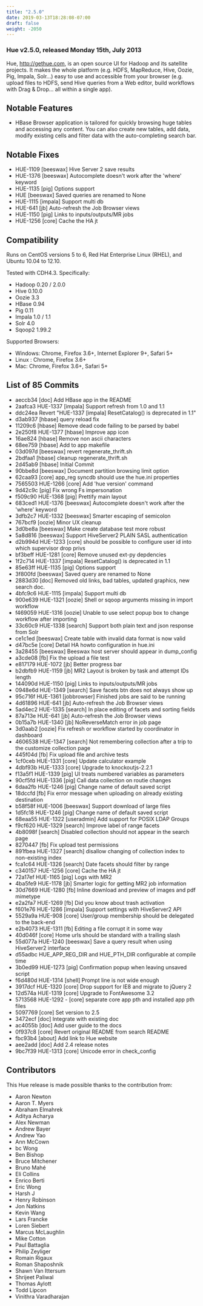 ```yaml
---
title: "2.5.0"
date: 2019-03-13T18:28:08-07:00
draft: false
weight: -2050
---
```


### Hue v2.5.0, released Monday 15th, July 2013

Hue, http://gethue.com, is an open source UI for Hadoop and its satellite projects.
It makes the whole platform (e.g. HDFS, MapReduce, Hive,  Oozie, Pig, Impala, Solr...) easy to use and
accessible from your  browser (e.g. upload files to HDFS, send Hive queries from a Web editor,
build workflows with Drag & Drop... all within a single app).


Notable Features
----------------

- HBase Browser application is tailored for quickly browsing huge tables and accessing any content.
  You can also create new tables, add data, modify existing cells and filter data with the auto-completing search bar.


Notable Fixes
-------------

- HUE-1109 [beeswax] Hive Server 2 save results
- HUE-1376 [beeswax] Autocomplete doesn't work after the 'where' keyword
- HUE-1135 [pig] Options support
- HUE [beeswax] Saved queries are renamed to None
- HUE-1115 [impala] Support multi db
- HUE-641 [jb] Auto-refresh the Job Browser views
- HUE-1150 [pig] Links to inputs/outputs/MR jobs
- HUE-1256 [core] Cache the HA jt


Compatibility
-------------

Runs on CentOS versions 5 to 6, Red Hat Enterprise Linux (RHEL), and Ubuntu 10.04 to 12.10.

Tested with CDH4.3. Specifically:

- Hadoop 0.20 / 2.0.0
- Hive 0.10.0
- Oozie 3.3
- HBase 0.94
- Pig 0.11
- Impala 1.0 / 1.1
- Solr 4.0
- Sqoop2 1.99.2

Supported Browsers:

* Windows: Chrome, Firefox 3.6+, Internet Explorer 9+, Safari 5+
* Linux : Chrome, Firefox 3.6+
* Mac: Chrome, Firefox 3.6+, Safari 5+


List of 85 Commits
-------------------

 * aeccb34 [doc] Add HBase app in the README
 * 2aafca3 HUE-1337 [impala] Support refresh from 1.0 and 1.1
 * ddc24ea Revert "HUE-1337 [impala] ResetCatalog() is deprecated in 1.1"
 * d3ab937 [hbase] query reload fix
 * 11209c6 [hbase] Remove dead code failing to be parsed by babel
 * 2e250f8 HUE-1377 [hbase] Improve app icon
 * 16ae824 [hbase] Remove non ascii characters
 * 68ee759 [hbase] Add to app makefile
 * 03d097d [beeswax] revert regenerate_thrift.sh
 * 2bdfaa1 [hbase] cleanup regenerate_thrift.sh
 * 2d45ab9 [hbase] Initial Commit
 * 90bbe8d [beeswax] Document partition browsing limit option
 * 62caa93 [core] app_reg syncdb should use the hue.ini properties
 * 7565503 HUE-1266 [core] Add 'hue version' command
 * 9d42c9c [pig] Fix wrong Fs impersonation
 * f509c90 HUE-1368 [pig] Prettify main layout
 * 683ced1 HUE-1376 [beeswax] Autocomplete doesn't work after the 'where' keyword
 * 3dfb2c7 HUE-1332 [beeswax] Smarter escaping of semicolon
 * 767bcf9 [oozie] Minor UX cleanup
 * 3d0be8a [beeswax] Make create database test more robust
 * 5a8d816 [beeswax] Support HiveServer2 PLAIN SASL authentication
 * d2b994d HUE-1233 [core] should be possible to configure user id into which supervisor drop privs
 * bf3beff HUE-1281 [core] Remove unused ext-py depdencies
 * 1f2c714 HUE-1337 [impala] ResetCatalog() is deprecated in 1.1
 * 85e63ff HUE-1135 [pig] Options support
 * 3f800fd [beeswax] Saved query are renamed to None
 * 2883d30 [doc] Removed old links, bad tables, updated graphics, new search doc.
 * 4bfc9c6 HUE-1115 [impala] Support multi db
 * 900e639 HUE-1321 [oozie] Shell or sqoop arguments missing in import workflow
 * f469059 HUE-1316 [oozie] Unable to use select popup box to change workflow after importing
 * 33c60c9 HUE-1338 [search] Support both plain text and json response from Solr
 * ce1c1ed [beeswax] Create table with invalid data format is now valid
 * d47bc5e [core] Detail HA howto configuration in hue.ini
 * 3a28455 [beeswax] Beeswax host server should appear in dump_config
 * a3cde08 [fb] Fix the upload a file test
 * e817179 HUE-1072 [jb] Better progress bar
 * b2dbfb9 HUE-1159 [jb] MR2 Layout is broken by task and attempt IDs length
 * 144090d HUE-1150 [pig] Links to inputs/outputs/MR jobs
 * 0948e6d HUE-1349 [search] Save facets btn does not always show up
 * 95c716f HUE-1361 [jobbrowser] Finished jobs are said to be running
 * 4d61896 HUE-641 [jb] Auto-refresh the Job Browser views
 * 5ad4ec2 HUE-1335 [search] In place editing of facets and sorting fields
 * 87a713e HUE-641 [jb] Auto-refresh the Job Browser views
 * 0b15a7b HUE-1340 [jb] NoReverseMatch error in job page
 * 3d0aab2 [oozie] Fix refresh or workflow started by coordinator in dashboard
 * 4606538 HUE-1347 [search] Not remembering collection after a trip to the customize collection page
 * 445f04d [fb] Fix upload file and archive tests
 * 1cf0ceb HUE-1331 [core] Update calculator example
 * 4dbf93b HUE-1333 [core] Upgrade to knockoutjs-2.2.1
 * f13a5f1 HUE-1339 [pig] UI treats numbered variables as parameters
 * 90cf5fd HUE-1336 [pig] Call data collection on routie changes
 * 6daa2fb HUE-1246 [pig] Change name of default saved script
 * 18dccfd [fb] Fix error message when uploading on already existing destination
 * b58f58f HUE-1006 [beeswax] Support download of large files
 * 1d5fc18 HUE-1246 [pig] Change name of default saved script
 * 68eaa55 HUE-1322 [useradmin] Add support for POSIX LDAP Groups
 * f9cf620 HUE-1329 [search] Improve label of range facets
 * 4b8098f [search] Disabled collection should not appear in the search page
 * 8270447 [fb] Fix upload test permissions
 * 891fbea HUE-1327 [search] disallow changing of collection index to non-existing index
 * fca1c64 HUE-1326 [search] Date facets should filter by range
 * c340157 HUE-1256 [core] Cache the HA jt
 * 72a17ef HUE-1165 [pig] Logs with MR2
 * 4ba5fe9 HUE-1178 [jb] Smarter logic for getting MR2 job information
 * 30d7669 HUE-1280 [fb] Inline download and preview of images and pdf mimetype
 * e2a2fa7 HUE-1269 [fb] Did you know about trash activation
 * f601e76 HUE-1286 [impala] Support settings with HiveServer2 API
 * 5529a9a HUE-908 [core] User/group membership should be delegated to the back-end
 * e2b4073 HUE-1311 [fb] Editing a file corrupt it in some way
 * 40d046f [core] Home urls should be standard with a trailing slash
 * 55d077a HUE-1240 [beeswax] Save a query result when using HiveServer2 interface
 * d55adbc HUE_APP_REG_DIR and HUE_PTH_DIR configurable at compile time
 * 3b0ed99 HUE-1273 [pig] Confirmation popup when leaving unsaved script
 * f6d480d HUE-1314 [shell] Prompt line is not wide enough
 * 3917dcf HUE-1320 [core] Drop support for IE8 and migrate to jQuery 2
 * 12d574a HUE-1319 [core] Upgrade to FontAwesome 3.2
 * 5713568 HUE-1292 - [core] separate core app pth and installed app pth files
 * 5097769 [core] Set version to 2.5
 * 3472ecf [doc] Integrate with existing doc
 * ac4055b [doc] Add user guide to the docs
 * 0f937c8 [core] Revert original README from search README
 * fbc93b4 [about] Add link to Hue website
 * aee2add [doc] Add 2.4 release notes
 * 9bc7f39 HUE-1313 [core] Unicode error in check_config



Contributors
------------

This Hue release is made possible thanks to the contribution from:

- Aaron Newton
- Aaron T. Myers
- Abraham Elmahrek
- Aditya Acharya
- Alex Newman
- Andrew Bayer
- Andrew Yao
- Ann McCown
- bc Wong
- Ben Bishop
- Bruce Mitchener
- Bruno Mahé
- Eli Collins
- Enrico Berti
- Eric Wong
- Harsh J
- Henry Robinson
- Jon Natkins
- Kevin Wang
- Lars Francke
- Loren Siebert
- Marcus McLaughlin
- Mike Cotton
- Paul Battaglia
- Philip Zeyliger
- Romain Rigaux
- Roman Shaposhnik
- Shawn Van Ittersum
- Shrijeet Paliwal
- Thomas Aylott
- Todd Lipcon
- Vinithra Varadharajan

